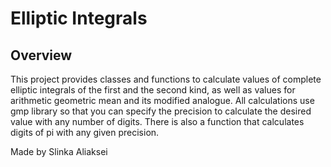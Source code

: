 # Elliptic Integrals

## Overview
This project provides classes and functions to calculate values of complete elliptic integrals of the first and the second kind,
as well as values for arithmetic geometric mean and its modified analogue. All calculations use gmp library so that you 
can specify the precision to calculate the desired value with any number of digits. There is also a function that calculates digits 
of pi with any given precision.

Made by Slinka Aliaksei
